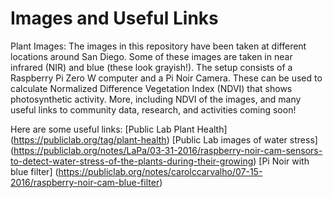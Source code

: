 # Images and Useful Links
Plant Images: The images in this repository have been taken at different locations around San Diego. Some of these images are taken in near infrared (NIR) and blue (these look grayish!). The setup consists of a Raspberry Pi Zero W computer and a Pi Noir Camera. These can be used to calculate Normalized Difference Vegetation Index (NDVI) that shows photosynthetic activity. More, including NDVI of the images, and many useful links to community  data, research, and activities coming soon! 

Here are some useful links:
[Public Lab Plant Health] (https://publiclab.org/tag/plant-health)
[Public Lab images of water stress] (https://publiclab.org/notes/LaPa/03-31-2016/raspberry-noir-cam-sensors-to-detect-water-stress-of-the-plants-during-their-growing)
[Pi Noir with blue filter] (https://publiclab.org/notes/carolccarvalho/07-15-2016/raspberry-noir-cam-blue-filter)
